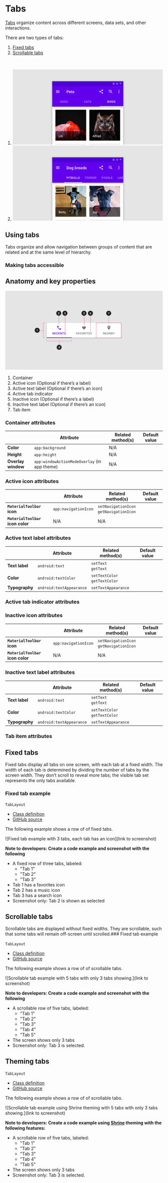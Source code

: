 <!--docs:
title: "Tabs"
layout: detail
section: components
excerpt: "Tabs organize and allow navigation between groups of content that are related and at the same level of hierarchy."
iconId:
path: /catalog/tabs
-->

# Tabs

[Tabs](https://material.io/components/tabs/) organize content across different screens, data sets, and other interactions.

There are two types of tabs:
1. [Fixed tabs](#fixed-tabs)
1. [Scrollable tabs](#scrollable-tabs)

<br>

1. ![fixed tab example](assets/tabs-fixed-hero.png)
1. ![scrollabe tab example](assets/tabs-scrollable-hero.png)

## Using tabs

Tabs organize and allow navigation between groups of content that are related and at the same level of hierarchy.

### Making tabs accessible

## Anatomy and key properties

![Tabs anatomy diagram](assets/tabs-anatomy.png)

1. Container
1. Active icon (Optional if there’s a label)
1. Active text label (Optional if there’s an icon)
1. Active tab indicator
1. Inactive icon (Optional if there’s a label)
1. Inactive text label (Optional if there’s an icon)
1. Tab item

### Container attributes

&nbsp; | Attribute | Related method(s) | Default value
------ | --------- | ----------------- | -------------
**Color** | `app:background` | N/A | 
**Height** | `app:height` | N/A | 
**Overlay window** | `app:windowActionModeOverlay` (in app theme) | N/A | 

### Active  icon attributes

&nbsp; | Attribute | Related method(s) | Default value
------ | --------- | ----------------- | -------------
**`MaterialToolbar` icon** | `app:navigationIcon` | `setNavigationIcon`<br>`getNavigationIcon` |
**`MaterialToolbar` icon color** | N/A | N/A | 

### Active text label attributes

&nbsp;         | Attribute                | Related method(s)                 | Default value
-------------- | ------------------------ | --------------------------------- | -------------
**Text label** | `android:text`           | `setText`<br/>`getText`           | 
**Color**      | `android:textColor`      | `setTextColor`<br/>`getTextColor` | 
**Typography** | `android:textAppearance` | `setTextAppearance`               | 

### Active tab indicator attributes


### Inactive  icon attributes

&nbsp; | Attribute | Related method(s) | Default value
------ | --------- | ----------------- | -------------
**`MaterialToolbar` icon** | `app:navigationIcon` | `setNavigationIcon`<br>`getNavigationIcon` |
**`MaterialToolbar` icon color** | N/A | N/A | 

### Inactive text label attributes

&nbsp;         | Attribute                | Related method(s)                 | Default value
-------------- | ------------------------ | --------------------------------- | -------------
**Text label** | `android:text`           | `setText`<br/>`getText`           | 
**Color**      | `android:textColor`      | `setTextColor`<br/>`getTextColor` | 
**Typography** | `android:textAppearance` | `setTextAppearance`               | 


### Tab item attributes



## Fixed tabs

Fixed tabs display all tabs on one screen, with each tab at a fixed width. The width of each tab is determined by dividing the number of tabs by the screen width. They don’t scroll to reveal more tabs; the visible tab set represents the only tabs available.

### Fixed tab example

`TabLayout`
* [Class definition](https://developer.android.com/reference/com/google/android/material/tabs/TabLayout)
* [GitHub source](https://github.com/material-components/material-components-android/blob/master/lib/java/com/google/android/material/tabs/TabLayout.java)

The following example shows a row of of fixed tabs.

![Fixed tab example with 3 tabs, each tab has an icon](link to screenshot)


**Note to developers: Create a code example and screenshot with the following**
* A fixed row of three tabs, labeled:
    * "Tab 1"
    * "Tab 2"
    * "Tab 3"
* Tab 1 has a favorites icon
* Tab 2 has a music icon
* Tab 3 has a search icon
* Screenshot only: Tab 2 is shown as selected

## Scrollable tabs

Scrollable tabs are displayed without fixed widths. They are scrollable, such that some tabs will remain off-screen until scrolled.### Fixed tab example

`TabLayout`
* [Class definition](https://developer.android.com/reference/com/google/android/material/tabs/TabLayout)
* [GitHub source](https://github.com/material-components/material-components-android/blob/master/lib/java/com/google/android/material/tabs/TabLayout.java)

The following example shows a row of of scrollable tabs.

![Scrollable tab example with 5 tabs with only 3 tabs showing.](link to screenshot)


**Note to developers: Create a code example and screenshot with the following**
* A scrollable row of five tabs, labeled:
    * "Tab 1"
    * "Tab 2"
    * "Tab 3"
    * "Tab 4"
    * "Tab 5"
* The screen shows only 3 tabs
* Screenshot only: Tab 3 is selected.

## Theming tabs


`TabLayout`
* [Class definition](https://developer.android.com/reference/com/google/android/material/tabs/TabLayout)
* [GitHub source](https://github.com/material-components/material-components-android/blob/master/lib/java/com/google/android/material/tabs/TabLayout.java)

The following example shows a row of of scrollable tabs.

![Scrollable tab example using Shrine theming with 5 tabs with only 3 tabs showing.](link to screenshot)


**Note to developers: Create a code example using [Shrine](https://material.io/design/material-studies/shrine.html) theming with the following features:**

* A scrollable row of five tabs, labeled:
    * "Tab 1"
    * "Tab 2"
    * "Tab 3"
    * "Tab 4"
    * "Tab 5"
* The screen shows only 3 tabs
* Screenshot only: Tab 3 is selected.


